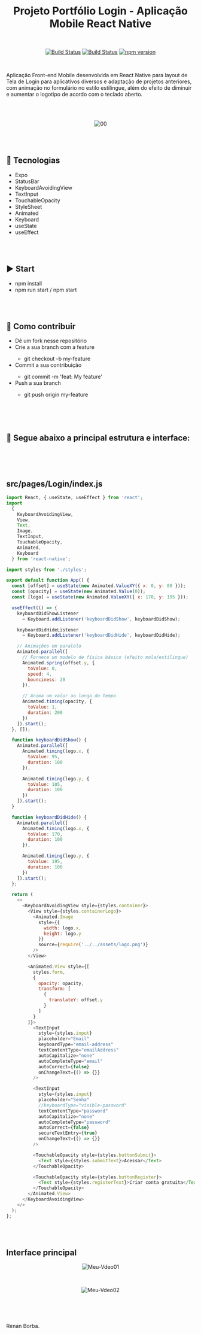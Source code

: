 <div align="center">

# Projeto Portfólio Login - Aplicação Mobile React Native

</div>

<br>

<div align="center">

[![Build Status](https://img.shields.io/github/stars/RenanBorba/react-native-login.svg)](https://github.com/RenanBorba/react-native-login) [![Build Status](https://img.shields.io/github/forks/RenanBorba/react-native-login.svg)](https://github.com/RenanBorba/react-native-login) [![npm version](https://badge.fury.io/js/react-native.svg)](https://badge.fury.io/js/react-native)

</div>

<br>

Aplicação Front-end Mobile desenvolvida em React Native para layout de Tela de Login para aplicativos diversos e adaptação de projetos anteriores, com animação no formulário no estilo estilingue, além do efeito de diminuir e aumentar o logotipo de acordo com o teclado aberto.

<br><br>

<div align="center">

![00](https://user-images.githubusercontent.com/48495838/81190178-de3e3180-8f8d-11ea-89e1-9f7cf6f6348a.png)

</div>

<br><br>

## :rocket: Tecnologias
<ul>
  <li>Expo</li>
  <li>StatusBar</li>
  <li>KeyboardAvoidingView</li>
  <li>TextInput</li>
  <li>TouchableOpacity</li>
  <li>StyleSheet</li>
  <li>Animated</li>
  <li>Keyboard</li>
  <li>useState</li>
  <li>useEffect</li>
</ul>

<br><br>

## :arrow_forward: Start
<ul>
  <li>npm install</li>
  <li>npm run start / npm start</li>
</ul>

<br><br>

## :punch: Como contribuir
<ul>
  <li>Dê um fork nesse repositório</li>
  <li>Crie a sua branch com a feature</li>
    <ul>
      <li>git checkout -b my-feature</li>
    </ul>
  <li>Commit a sua contribuição</li>
    <ul>
      <li>git commit -m 'feat: My feature'</li>
    </ul>
  <li>Push a sua branch</li>
    <ul>
      <li>git push origin my-feature</li>
    </ul>
</ul>
<br><br><br>

## :mega: Segue abaixo a principal estrutura e interface:

<br><br><br>

## src/pages/Login/index.js
```js
import React, { useState, useEffect } from 'react';
import
  {
    KeyboardAvoidingView,
    View,
    Text,
    Image,
    TextInput,
    TouchableOpacity,
    Animated,
    Keyboard
  } from 'react-native';

import styles from './styles';

export default function App() {
  const [offset] = useState(new Animated.ValueXY({ x: 0, y: 80 }));
  const [opacity] = useState(new Animated.Value(0));
  const [logo] = useState(new Animated.ValueXY({ x: 170, y: 195 }));

  useEffect(() => {
    keyboardDidShowListener
      = Keyboard.addListener('keyboardDidShow', keyboardDidShow);

    keyboardDidHideListener
      = Keyboard.addListener('keyboardDidHide', keyboardDidHide);

    // Animações em paralelo
    Animated.parallel([
      // Fornece um modelo de física básico (efeito mola/estilingue)
      Animated.spring(offset.y, {
        toValue: 0,
        speed: 4,
        bounciness: 20
      }),

      // Anima um valor ao longo do tempo
      Animated.timing(opacity, {
        toValue: 1,
        duration: 200
      })
    ]).start();
  }, []);

  function keyboardDidShow() {
    Animated.parallel([
      Animated.timing(logo.x, {
        toValue: 95,
        duration: 100
      }),

      Animated.timing(logo.y, {
        toValue: 105,
        duration: 100
      })
    ]).start();
  }

  function keyboardDidHide() {
    Animated.parallel([
      Animated.timing(logo.x, {
        toValue: 170,
        duration: 100
      }),

      Animated.timing(logo.y, {
        toValue: 195,
        duration: 100
      })
    ]).start();
  };

  return (
    <>
      <KeyboardAvoidingView style={styles.container}>
        <View style={styles.containerLogo}>
          <Animated.Image
            style={{
              width: logo.x,
              height: logo.y
            }}
            source={require('../../assets/logo.png')}
          />
        </View>

        <Animated.View style={[
          styles.form,
          {
            opacity: opacity,
            transform: [
              {
                translateY: offset.y
              }
            ]
          }
        ]}>
          <TextInput
            style={styles.input}
            placeholder="Email"
            keyboardType="email-address"
            textContentType="emailAddress"
            autoCapitalize="none"
            autoCompleteType="email"
            autoCorrect={false}
            onChangeText={() => {}}
          />

          <TextInput
            style={styles.input}
            placeholder="Senha"
            //keyboardType="visible-password"
            textContentType="password"
            autoCapitalize="none"
            autoCompleteType="password"
            autoCorrect={false}
            secureTextEntry={true}
            onChangeText={() => {}}
          />

          <TouchableOpacity style={styles.buttonSubmit}>
            <Text style={styles.submitText}>Acessar</Text>
          </TouchableOpacity>

          <TouchableOpacity style={styles.buttonRegister}>
            <Text style={styles.registerText}>Criar conta gratuita</Text>
          </TouchableOpacity>
        </Animated.View>
      </KeyboardAvoidingView>
    </>
  );
};
```

<br><br>

## Interface principal

<div align="center">

![Meu-Vdeo01](https://user-images.githubusercontent.com/48495838/82568733-a4585800-9b55-11ea-8893-64db2f7c0463.gif)

<br>

![Meu-Vdeo02](https://user-images.githubusercontent.com/48495838/82568737-a5898500-9b55-11ea-8326-5d331e053705.gif)

</div>

<br><br><br>

Renan Borba.
